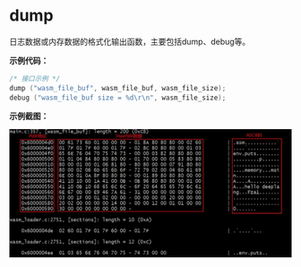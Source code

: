 # dump
日志数据或内存数据的格式化输出函数，主要包括dump、debug等。

**示例代码：**

```c
/* 接口示例 */
dump ("wasm_file_buf", wasm_file_buf, wasm_file_size);
debug ("wasm_file_buf size = %d\r\n", wasm_file_size);
```

**示例截图：**

![dump](img/dump.png)

